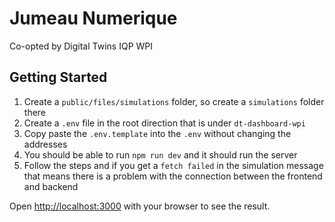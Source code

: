 # Jumeau Numerique 

Co-opted by Digital Twins IQP WPI

## Getting Started

1. Create a `public/files/simulations` folder, so create a `simulations` folder there
2. Create a `.env` file in the root direction that is under `dt-dashboard-wpi`
3. Copy paste the `.env.template` into the `.env` without changing the addresses
4. You should be able to run `npm run dev` and it should run the server
5. Follow the steps and if you get a `fetch failed` in the simulation message that means there is a problem with the connection between the frontend and backend


Open [http://localhost:3000](http://localhost:3000) with your browser to see the result.

